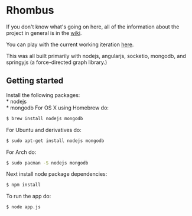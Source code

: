 
# Rhombus 

If you don't know what's going on here, all of the information about the project in general is in the [wiki](URL_to_wiki).

You can play with the current working iteration [here](http://rhombus-forum.herokuapp.com/#/).

This was all built primarily with nodejs, angularjs, socketio, mongodb, and springyjs (a force-directed
graph library.)

## Getting started
Install the following packages:  
	* nodejs  
	* mongodb
For OS X using Homebrew do:  
```sh
$ brew install nodejs mongodb
```  
For Ubuntu and derivatives do:  
```sh
$ sudo apt-get install nodejs mongodb
```

For Arch do:  
```sh
$ sudo pacman -S nodejs mongodb
```
Next install node package dependencies:  
```sh
$ npm install
```
To run the app do:  
```sh
$ node app.js
```

